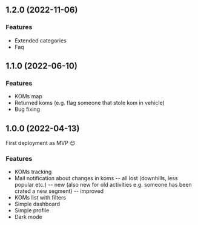 ﻿## 1.2.0 (2022-11-06)

### Features
- Extended categories
- Faq

## 1.1.0 (2022-06-10)

### Features
- KOMs map
- Returned koms (e.g. flag someone that stole  kom in vehicle)
- Bug fixing

## 1.0.0 (2022-04-13)

First deployment as MVP 😍

### Features
- KOMs tracking
- Mail notification about changes in koms
-- all lost (downhills, less popular etc.) 
-- new (also new for old activities e.g. someone has been crated a new segment)
-- improved
- KOMs list with filters
- Simple dashboard
- Simple profile
- Dark mode